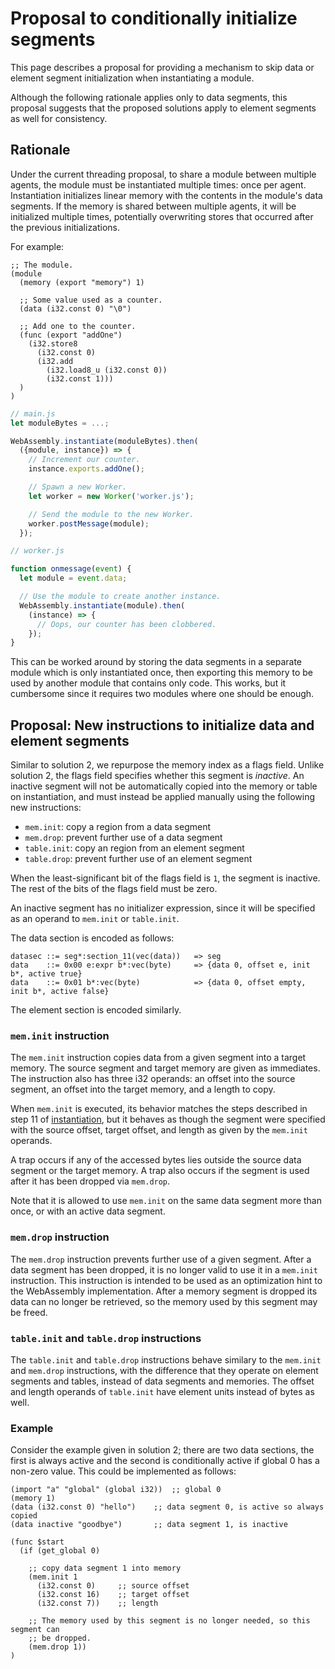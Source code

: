 # Proposal to conditionally initialize segments

This page describes a proposal for providing a mechanism to skip data or
element segment initialization when instantiating a module.

Although the following rationale applies only to data segments, this proposal
suggests that the proposed solutions apply to element segments as well for
consistency.

## Rationale

Under the current threading proposal, to share a module between multiple
agents, the module must be instantiated multiple times: once per agent.
Instantiation initializes linear memory with the contents in the module's data
segments. If the memory is shared between multiple agents, it will be
initialized multiple times, potentially overwriting stores that occurred after
the previous initializations.

For example:

```webassembly
;; The module.
(module
  (memory (export "memory") 1)

  ;; Some value used as a counter.
  (data (i32.const 0) "\0")

  ;; Add one to the counter.
  (func (export "addOne")
    (i32.store8
      (i32.const 0)
      (i32.add
        (i32.load8_u (i32.const 0))
        (i32.const 1)))
  )
)
```

```javascript
// main.js
let moduleBytes = ...;

WebAssembly.instantiate(moduleBytes).then(
  ({module, instance}) => {
    // Increment our counter.
    instance.exports.addOne();

    // Spawn a new Worker.
    let worker = new Worker('worker.js');

    // Send the module to the new Worker.
    worker.postMessage(module);
  });

// worker.js

function onmessage(event) {
  let module = event.data;

  // Use the module to create another instance.
  WebAssembly.instantiate(module).then(
    (instance) => {
      // Oops, our counter has been clobbered.
    });
}

```

This can be worked around by storing the data segments in a separate module
which is only instantiated once, then exporting this memory to be used by
another module that contains only code. This works, but it cumbersome since it
requires two modules where one should be enough.

## Proposal: New instructions to initialize data and element segments

Similar to solution 2, we repurpose the memory index as a flags field. Unlike
solution 2, the flags field specifies whether this segment is _inactive_. An
inactive segment will not be automatically copied into the memory or table on
instantiation, and must instead be applied manually using the following new
instructions:

* `mem.init`: copy a region from a data segment
* `mem.drop`: prevent further use of a data segment
* `table.init`: copy an region from an element segment
* `table.drop`: prevent further use of an element segment

When the least-significant bit of the flags field is `1`, the segment is
inactive. The rest of the bits of the flags field must be zero.

An inactive segment has no initializer expression, since it will be specified
as an operand to `mem.init` or `table.init`.

The data section is encoded as follows:

```
datasec ::= seg*:section_11(vec(data))   => seg
data    ::= 0x00 e:expr b*:vec(byte)     => {data 0, offset e, init b*, active true}
data    ::= 0x01 b*:vec(byte)            => {data 0, offset empty, init b*, active false}
```

The element section is encoded similarly.

### `mem.init` instruction

The `mem.init` instruction copies data from a given segment into a target
memory. The source segment and target memory are given as immediates. The
instruction also has three i32 operands: an offset into the source segment, an
offset into the target memory, and a length to copy.

When `mem.init` is executed, its behavior matches the steps described in
step 11 of
[instantiation](https://webassembly.github.io/spec/exec/modules.html#instantiation),
but it behaves as though the segment were specified with the source offset,
target offset, and length as given by the `mem.init` operands.

A trap occurs if any of the accessed bytes lies outside the source data segment
or the target memory. A trap also occurs if the segment is used after it has
been dropped via `mem.drop`.

Note that it is allowed to use `mem.init` on the same data segment more than
once, or with an active data segment.

### `mem.drop` instruction

The `mem.drop` instruction prevents further use of a given segment. After a
data segment has been dropped, it is no longer valid to use it in a `mem.init`
instruction. This instruction is intended to be used as an optimization hint to
the WebAssembly implementation. After a memory segment is dropped its data can
no longer be retrieved, so the memory used by this segment may be freed.

### `table.init` and `table.drop` instructions

The `table.init` and `table.drop` instructions behave similary to the
`mem.init` and `mem.drop` instructions, with the difference that they operate
on element segments and tables, instead of data segments and memories. The
offset and length operands of `table.init` have element units instead of bytes
as well.

### Example

Consider the example given in solution 2; there are two data sections, the
first is always active and the second is conditionally active if global 0 has a
non-zero value. This could be implemented as follows:

```webassembly
(import "a" "global" (global i32))  ;; global 0
(memory 1)
(data (i32.const 0) "hello")    ;; data segment 0, is active so always copied
(data inactive "goodbye")       ;; data segment 1, is inactive

(func $start
  (if (get_global 0)

    ;; copy data segment 1 into memory
    (mem.init 1
      (i32.const 0)     ;; source offset
      (i32.const 16)    ;; target offset
      (i32.const 7))    ;; length

    ;; The memory used by this segment is no longer needed, so this segment can
    ;; be dropped.
    (mem.drop 1))
)
```
